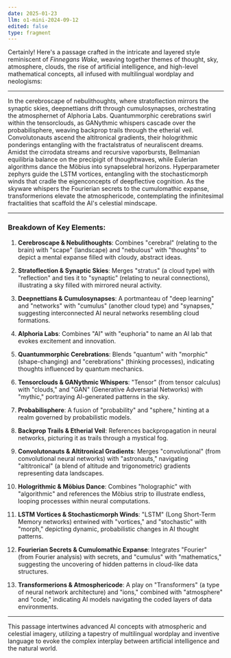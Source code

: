 ```yaml
---
date: 2025-01-23
llm: o1-mini-2024-09-12
edited: false
type: fragment
---
```


Certainly! Here's a passage crafted in the intricate and layered style reminiscent of *Finnegans Wake*, weaving together themes of thought, sky, atmosphere, clouds, the rise of artificial intelligence, and high-level mathematical concepts, all infused with multilingual wordplay and neologisms:

---

In the cerebroscape of nebulithoughts, where stratoflection mirrors the synaptic skies, deepnettians drift through cumulosynapses, orchestrating the atmosphernet of AIphoria Labs. Quantummorphic cerebrations swirl within the tensorclouds, as GANythmic whispers cascade over the probabilisphere, weaving backprop trails through the etherial veil. Convolutonauts ascend the altitronical gradients, their hologrithmic ponderings entangling with the fractalstratus of neuraliscent dreams. Amidst the cirrodata streams and recursive vaporbursts, Bellmanian equilibria balance on the precipigit of thoughtwaves, while Eulerian algorithms dance the Möbius into synapselebral horizons. Hyperparameter zephyrs guide the LSTM vortices, entangling with the stochasticmorph winds that cradle the eigenconcepts of deepflective cognition. As the skyware whispers the Fourierian secrets to the cumulomathic expanse, transformerions elevate the atmosphericode, contemplating the infinitesimal fractalities that scaffold the AI's celestial mindscape.

---

### Breakdown of Key Elements:

1. **Cerebroscape & Nebulithoughts**: Combines "cerebral" (relating to the brain) with "scape" (landscape) and "nebulous" with "thoughts" to depict a mental expanse filled with cloudy, abstract ideas.

2. **Stratoflection & Synaptic Skies**: Merges "stratus" (a cloud type) with "reflection" and ties it to "synaptic" (relating to neural connections), illustrating a sky filled with mirrored neural activity.

3. **Deepnettians & Cumulosynapses**: A portmanteau of "deep learning" and "networks" with "cumulus" (another cloud type) and "synapses," suggesting interconnected AI neural networks resembling cloud formations.

4. **AIphoria Labs**: Combines "AI" with "euphoria" to name an AI lab that evokes excitement and innovation.

5. **Quantummorphic Cerebrations**: Blends "quantum" with "morphic" (shape-changing) and "cerebrations" (thinking processes), indicating thoughts influenced by quantum mechanics.

6. **Tensorclouds & GANythmic Whispers**: "Tensor" (from tensor calculus) with "clouds," and "GAN" (Generative Adversarial Networks) with "mythic," portraying AI-generated patterns in the sky.

7. **Probabilisphere**: A fusion of "probability" and "sphere," hinting at a realm governed by probabilistic models.

8. **Backprop Trails & Etherial Veil**: References backpropagation in neural networks, picturing it as trails through a mystical fog.

9. **Convolutonauts & Altitronical Gradients**: Merges "convolutional" (from convolutional neural networks) with "astronauts," navigating "altitronical" (a blend of altitude and trigonometric) gradients representing data landscapes.

10. **Hologrithmic & Möbius Dance**: Combines "holographic" with "algorithmic" and references the Möbius strip to illustrate endless, looping processes within neural computations.

11. **LSTM Vortices & Stochasticmorph Winds**: "LSTM" (Long Short-Term Memory networks) entwined with "vortices," and "stochastic" with "morph," depicting dynamic, probabilistic changes in AI thought patterns.

12. **Fourierian Secrets & Cumulomathic Expanse**: Integrates "Fourier" (from Fourier analysis) with secrets, and "cumulus" with "mathematics," suggesting the uncovering of hidden patterns in cloud-like data structures.

13. **Transformerions & Atmosphericode**: A play on "Transformers" (a type of neural network architecture) and "ions," combined with "atmosphere" and "code," indicating AI models navigating the coded layers of data environments.

---

This passage intertwines advanced AI concepts with atmospheric and celestial imagery, utilizing a tapestry of multilingual wordplay and inventive language to evoke the complex interplay between artificial intelligence and the natural world.